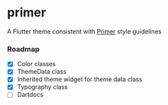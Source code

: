 # primer

A Flutter theme consistent with [Primer](https://primer.style) style guidelines

### Roadmap
- [x] Color classes
- [x] ThemeData class
- [x] Inherited theme widget for theme data class
- [x] Typography class
- [ ] Dartdocs